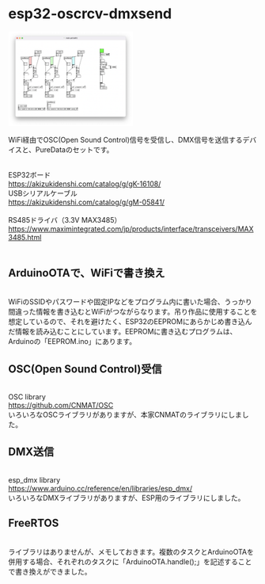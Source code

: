 # esp32-oscrcv-dmxsend

<img src="https://github.com/mathrax-s/esp32-oscrcv-dmxsend/blob/main/image/pd.png" width=50%></img>

WiFi経由でOSC(Open Sound Control)信号を受信し、DMX信号を送信するデバイスと、PureDataのセットです。

<br>ESP32ボード
<br>https://akizukidenshi.com/catalog/g/gK-16108/
<br>USBシリアルケーブル
<br>https://akizukidenshi.com/catalog/g/gM-05841/
<br>
<br>RS485ドライバ（3.3V MAX3485）
<br>https://www.maximintegrated.com/jp/products/interface/transceivers/MAX3485.html
<br>
<br>
## ArduinoOTAで、WiFiで書き換え
<br>WiFiのSSIDやパスワードや固定IPなどをプログラム内に書いた場合、うっかり間違った情報を書き込むとWiFiがつながらなります。吊り作品に使用することを想定しているので、それを避けたく、ESP32のEEPROMにあらかじめ書き込んだ情報を読み込むことにしています。EEPROMに書き込むプログラムは、Arduinoの「EEPROM.ino」にあります。


## OSC(Open Sound Control)受信
<br>OSC library
<br>https://github.com/CNMAT/OSC
<br>いろいろなOSCライブラリがありますが、本家CNMATのライブラリにしました。

## DMX送信
<br>esp_dmx library
<br>https://www.arduino.cc/reference/en/libraries/esp_dmx/
<br>いろいろなDMXライブラリがありますが、ESP用のライブラリにしました。

## FreeRTOS
<br>ライブラリはありませんが、メモしておきます。複数のタスクとArduinoOTAを併用する場合、それぞれのタスクに「ArduinoOTA.handle();」を記述することで書き換えができました。
